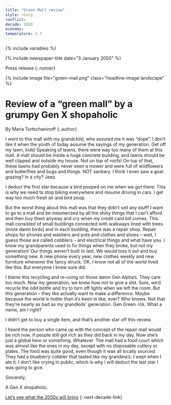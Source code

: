 ```yaml
---
title: "Green Mall review"
style: story
conflict: 
decade: 2050
economy: 
temperature: 1.7
---
```


{% include variables %}

{% include newspaper-title date="3 January 2050" %}

Press release
{:.runner}

{% include image file="green-mall.png" class="headline-image landscape" %}

# Review of a “green mall” by a grumpy Gen X shopaholic

By Maria Turtschaninoff
{:.author}

I went to this mall with my grandchild, who assured me it was “dope”. I don’t like it when the youth of today assume the sayings of my generation. Get off my lawn, kids! Speaking of lawns, there were way too many of them at this mall. A mall should be inside a huge concrete building, and lawns should be well clipped and outside my house. Not on top of roofs! On top of that, these lawns had probably never seen a mower and were full of wildflowers and butterflies and bugs and things. NOT sanitary. I think I even saw a goat grazing? In a city? Jeez.

I deduct the first star because a bird pooped on me when we got there. This is why we need to stop biking everywhere and resume driving in cars. I get way too much fresh air and bird poop.

But the worst thing about this mall was that they didn’t sell any stuff! I want to go to a mall and be mesmerized by all the shiny things that I can’t afford and then buy them anyway and cry when my credit card bill comes. This mall consisted of small buildings connected with walkways lined with trees (more damn birds) and in each building, there was a repair shop. Repair shops for phones and washers and pots and clothes and shoes – wait, I guess those are called cobblers – and electrical things and what have you. I know my grandparents used to fix things when they broke, but not my generation! Our things weren’t built to last. We would toss it out and buy something new. A new phone every year, new clothes weekly and new furniture whenever the fancy struck. OK, I know not all of the world lived like this. But everyone I knew sure did.

I blame this recycling and re-using on those damn Gen Alpha’s. They care too much. Now my generation, we knew how not to give a shit. Sure, we’d recycle the odd bottle and try to turn off lights when we left the room. But this generation – they like actually want to make a difference. Maybe because the world is hotter than it’s been in like, ever? Who knows. Not that they’re nearly as bad as my grandkids’ generation. Gen Green. Ick. What a name, am I right?

I didn’t get to buy a single item, and that’s another star off this review.

I heard the person who came up with the concept of the repair mall would be rich now, if people still got rich as they did back in my day. Now she’s just a global hero or something. Whatever. The mall had a food court which was almost like the ones in my day, except with no disposable cutlery or plates. The food was quite good, even though it was all locally sourced. They had a blueberry cobbler that tasted like my grandma’s. I wept when I ate it. I don’t like crying in public, which is why I will deduct the last star I was going to give.

Sincerely,

A Gen X shopaholic.

[Let’s see what the 2050s will bring](chapter_who-looks-after-the-wild.html)
{:.next-decade-link}
